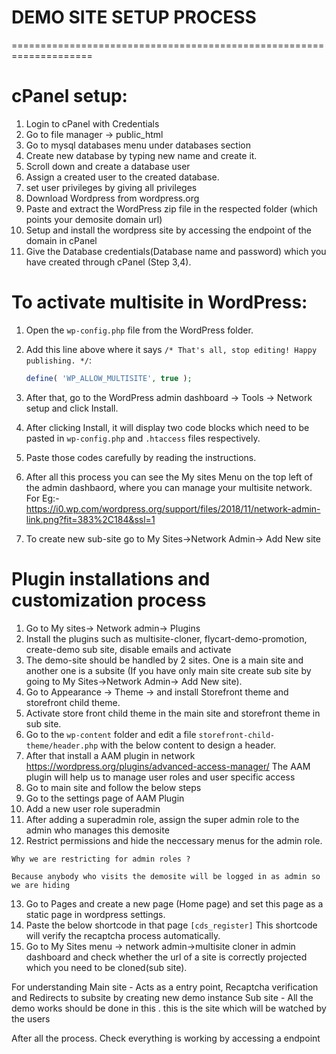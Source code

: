 # DEMO SITE SETUP PROCESS
====================================================================
# cPanel setup:
1. Login to cPanel with Credentials
2. Go to file manager -> public_html
4. Go to mysql databases menu under databases section
5. Create new database by typing new name and create it.
6. Scroll down and create a database user 
7. Assign a created user to the created database.
8. set user privileges by giving all privileges
9. Download Wordpress from wordpress.org
10. Paste and extract the WordPress zip file in the respected folder (which points your demosite domain url)
11. Setup and install the wordpress site by accessing the endpoint of the domain in cPanel
12. Give the Database credentials(Database name and password) which you have created through cPanel (Step 3,4).

# To activate multisite in WordPress:
1. Open the `wp-config.php` file from the WordPress folder.
2. Add this line above where it says `/* That's all, stop editing! Happy publishing. */`:

    ```php
    define( 'WP_ALLOW_MULTISITE', true );
    ```

3. After that, go to the WordPress admin dashboard -> Tools -> Network setup and click Install.
4. After clicking Install, it will display two code blocks which need to be pasted in `wp-config.php` and `.htaccess` files respectively.
5. Paste those codes carefully by reading the instructions.
6. After all this process you can see the My sites Menu on the top left of the admin dashbaord, where you can manage your multisite network.
   For Eg:-
   https://i0.wp.com/wordpress.org/support/files/2018/11/network-admin-link.png?fit=383%2C184&ssl=1
7. To create new sub-site go to My Sites->Network Admin-> Add New site

# Plugin installations and customization process
1. Go to My sites-> Network admin-> Plugins
2. Install the plugins such as multisite-cloner, flycart-demo-promotion, create-demo sub site, disable emails and activate
3. The demo-site should be handled by 2 sites. One is a main site and another one is a subsite (If you have only main site create sub site by going to My Sites->Network Admin-> Add New site).
4. Go to Appearance -> Theme -> and install Storefront theme and storefront child theme.
5. Activate store front child theme in the main site and storefront theme in sub site.
6. Go to the ``wp-content`` folder and edit a file ```storefront-child-theme/header.php``` with the below content to design a header.
7. After that install a AAM plugin in network
https://wordpress.org/plugins/advanced-access-manager/
The AAM plugin will help us to manage user roles and user specific access
8. Go to main site and follow the below steps
9. Go to the settings page of AAM Plugin
10. Add a new user role superadmin
11. After adding a superadmin role, assign the super admin role to the admin who manages this demosite
12. Restrict permissions and hide the neccessary menus for the admin role.
```
Why we are restricting for admin roles ? 

Because anybody who visits the demosite will be logged in as admin so we are hiding
```
13. Go to Pages and create a new page (Home page) and set this page as a static page in wordpress settings.
14. Paste the below shortcode in that page
``[cds_register]``
This shortcode will verify the recaptcha process automatically.
15. Go to My Sites menu -> network admin->multisite cloner in admin dashboard and check whether the url of a site is correctly projected which you need to be cloned(sub site). 
 
For understanding 
Main site - Acts as a entry point, Recaptcha verification and Redirects to subsite by creating new demo instance
Sub site - All the demo works should be done in this . this is the site which will be watched by the users

After all the process. Check everything is working by accessing a endpoint


